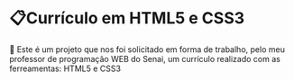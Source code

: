 # 📋Currículo em HTML5 e CSS3
📌 Este é um projeto que nos foi solicitado em forma de trabalho, pelo meu professor de programação WEB do Senai, um currículo realizado com as ferreamentas: HTML5 e CSS3
